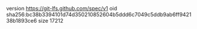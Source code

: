 version https://git-lfs.github.com/spec/v1
oid sha256:bc38b3394101d74d350210852604b5ddd6c7049c5ddb9ab6ff942138b1893ce6
size 17212

